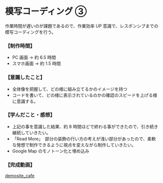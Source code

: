 # 模写コーディング ③

作業時間が遅いのが課題であるので、作業効率 UP 意識で、レスポンシブまでの模写コーディングを行う。

### 【制作時間】

- PC 画面 → 約 6.5 時間
- スマホ画面 → 約 1.5 時間

### 【意識したこと】

- 全体像を把握して、どの様に組み立てるかのイメージを持つ
- コードを書いて、どの様に表示されているのかの確認のスピードを上げる様に意識する。

### 【学んだこと・感想】

- 上記の事を意識した結果、約 8 時間ほどで終わる事ができたので、引き続き継続していきたい。
- 「Read More」　部分の装飾の行い方の考えが浅い部分があったので、柔軟な発想で制作できるように視点を変えながら制作していきたい。
- Google Map のモノトーン化と埋め込み

### 【完成動画】

[demosite_cafe](https://youtu.be/sCIu_w36CoU)
